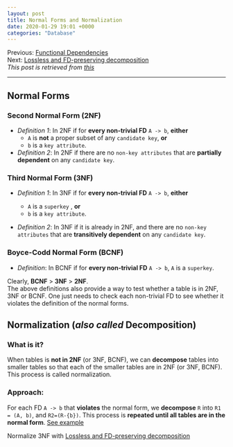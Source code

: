```yaml
---
layout: post
title: Normal Forms and Normalization
date: 2020-01-29 19:01 +0000
categories: "Database"
---
```

 

Previous: [Functional Dependencies](https://yadsendew.github.io/database/2020/01/30/functional-dependencies.html)  
Next: [Lossless and FD-preserving decomposition](https://yadsendew.github.io/database/2020/01/29/lossless-and-fd-preserving-decomposition.html)  
_This post is retrieved from [this](http://www.ict.griffith.edu.au/~jw/normalization/assets/Functional%20Dependencies%20and%20Normalization.pdf)_
<hr>

## Normal Forms
### Second Normal Form (2NF)
* _Definition 1_: In 2NF if for **every non-trivial FD** `A -> b`, **either** 
  * `A` is **not** a proper subset of any `candidate key`, **or**
  * `b` is a `key attribute`.
* _Definition 2_: In 2NF if there are no `non-key attributes` that are **partially dependent** on any `candidate key`.

### Third Normal Form (3NF)
* _Definition 1_: In 3NF if for **every non-trivial FD** `A -> b`, **either** 
    * `A` is a `superkey` , **or** 
    * `b` is a `key attribute`.

* _Definition 2_: In 3NF if it is already in 2NF, and there are no `non-key attributes` that are **transitively dependent** on any `candidate key`.

### Boyce-Codd Normal Form (BCNF)
* _Definition_: In BCNF if for **every non-trivial FD** `A -> b`, `A` is a `superkey`.

Clearly, **BCNF** > **3NF** > **2NF**.  
The above definitions also provide a way to test whether a table is in 2NF, 3NF or BCNF. One just needs to check each non-trivial FD to see whether it violates the definition of the normal forms.

## Normalization (_also called_ Decomposition)
### What is it?
When tables is **not in 2NF** (or 3NF, BCNF), we can **decompose** tables into smaller tables so that each of the smaller tables are in 2NF (or 3NF, BCNF). This process is called normalization.
### Approach:
For each FD `A -> b` that **violates** the normal form, we **decompose** `R` into `R1 = (A, b)`, and `R2=(R-{b})`. This process is **repeated until all tables are in the normal form**.  [See example](/assets/img/2020-01-29-20-36-34.png)  

Normalize 3NF with [Lossless and FD-preserving decomposition](https://yadsendew.github.io/database/2020/01/29/lossless-and-fd-preserving-decomposition.html)  